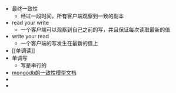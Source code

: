 - 最终一致性
	- 经过一段时间，所有客户端观察到一致的副本
- read your write
	- 一个客户端可以观察到自己之前的写，并且保证每次读取最新的值
- write your read
	- 一个客户端的写发生在最新的值上
- [[单调读]]
- 单调写
	- 写是串行的
- [mongodb的一致性模型文档](https://www.mongodb.com/docs/manual/core/causal-consistency-read-write-cncerns/)
-
-